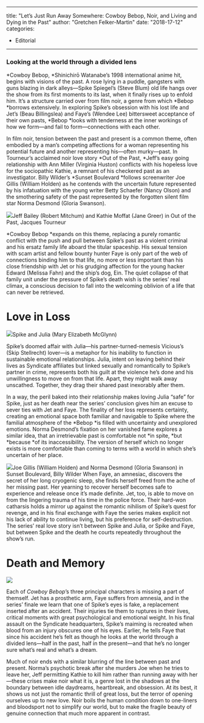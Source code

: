
---
title: "Let’s Just Run Away Somewhere: Cowboy Bebop, Noir, and Living and Dying in the Past"
author: "Gretchen Felker-Martin"
date: "2018-17-12"
categories:
- Editorial
---

### Looking at the world through a divided lens

*Cowboy Bebop, *Shinichirō Watanabe’s 1998 international anime hit, begins with visions of the past. A rose lying in a puddle, gangsters with guns blazing in dark alleys—Spike Spiegel’s (Steve Blum) old life hangs over the show from its first moments to its last, when it finally rises up to enfold him. It’s a structure carried over from film noir, a genre from which *Bebop *borrows extensively. In exploring Spike’s obsession with his lost life and Jet’s (Beau Billingslea) and Faye’s (Wendee Lee) bittersweet acceptance of their own pasts, *Bebop *looks with tenderness at the inner workings of how we form—and fail to form—connections with each other.

In film noir, tension between the past and present is a common theme, often embodied by a man’s competing affections for a woman representing his potential future and another representing his—often murky—past. In Tourneur’s acclaimed noir love story *Out of the Past, *Jeff’s easy going relationship with Ann Miller (Virginia Huston) conflicts with his hopeless love for the sociopathic Kathie, a remnant of his checkered past as an investigator. Billy Wilder’s *Sunset Boulevard *follows screenwriter Joe Gillis (William Holden) as he contends with the uncertain future represented by his infatuation with the young writer Betty Schaefer (Nancy Olson) and the smothering safety of the past represented by the forgotten silent film star Norma Desmond (Gloria Swanson). 

![](/wp-content/uploads/2018/12/image5-2.png?w=1170&#038;ssl=1)Jeff Bailey (Robert Mitchum) and Kathie Moffat (Jane Greer) in Out of the Past, Jacques Tourneur

*Cowboy Bebop *expands on this theme, replacing a purely romantic conflict with the push and pull between Spike’s past as a violent criminal and his ersatz family life aboard the titular spaceship. His sexual tension with scam artist and fellow bounty hunter Faye is only part of the web of connections binding him to that life, no more or less important than his close friendship with Jet or his grudging affection for the young hacker Edward (Melissa Fahn) and the ship’s dog, Ein. The quiet collapse of that family unit under the pressure of Spike’s death wish is the series’ real climax, a conscious decision to fall into the welcoming oblivion of a life that can never be retrieved.

# Love in Loss

![](/wp-content/uploads/2018/12/image3-3.png?w=1170&#038;ssl=1)Spike and Julia (Mary Elizabeth McGlynn)

Spike’s doomed affair with Julia—his partner-turned-nemesis Vicious’s (Skip Stellrecht) lover—is a metaphor for his inability to function in sustainable emotional relationships. Julia, intent on leaving behind their lives as Syndicate affiliates but linked sexually and romantically to Spike’s partner in crime, represents both his guilt at the violence he’s done and his unwillingness to move on from that life. Apart, they might walk away unscathed. Together, they drag their shared past inexorably after them. 

In a way, the peril baked into their relationship makes loving Julia “safe” for Spike, just as her death near the series’ conclusion gives him an excuse to sever ties with Jet and Faye. The finality of her loss represents certainty, creating an emotional space both familiar and navigable to Spike where the familial atmosphere of the *Bebop *is filled with uncertainty and unexplored emotions. Norma Desmond’s fixation on her vanished fame explores a similar idea, that an irretrievable past is comfortable not *in spite, *but *because *of its inaccessibility. The version of herself which no longer exists is more comfortable than coming to terms with a world in which she’s uncertain of her place.

![](/wp-content/uploads/2018/12/image1-4.png?w=1170&#038;ssl=1)Joe Gillis (William Holden) and Norma Desmond (Gloria Swanson) in Sunset Boulevard, Billy Wilder
When Faye, an amnesiac, discovers the secret of her long cryogenic sleep, she finds herself freed from the ache of her missing past. Her yearning to recover herself becomes safe to experience and release once it’s made definite. Jet, too, is able to move on from the lingering trauma of his time in the police force. Their hard-won catharsis holds a mirror up against the romantic nihilism of Spike’s quest for revenge, and in his final exchange with Faye the series makes explicit not his lack of ability to continue living, but his preference for self-destruction. The series’ real love story isn’t between Spike and Julia, or Spike and Faye, but between Spike and the death he courts repeatedly throughout the show’s run.

# Death and Memory

![](/wp-content/uploads/2018/12/image4-3.png?w=1170&#038;ssl=1)

Each of *Cowboy Bebop*’s three principal characters is missing a part of themself. Jet has a prosthetic arm, Faye suffers from amnesia, and in the series’ finale we learn that one of Spike’s eyes is fake, a replacement inserted after an accident. Their injuries tie them to ruptures in their lives, critical moments with great psychological and emotional weight. In his final assault on the Syndicate headquarters, Spike’s maiming is recreated when blood from an injury obscures one of his eyes. Earlier, he tells Faye that since his accident he’s felt as though he looks at the world through a divided lens—half in the past, half in the present—and that he’s no longer sure what’s real and what’s a dream.

Much of noir ends with a similar blurring of the line between past and present. Norma’s psychotic break after she murders Joe when he tries to leave her, Jeff permitting Kathie to kill him rather than running away with her—these crises make noir what it is, a genre lost in the shadows at the boundary between idle daydreams, heartbreak, and obsession. At its best, it shows us not just the romantic thrill of great loss, but the terror of opening ourselves up to new love. Noir boils the human condition down to one-liners and bloodsport not to simplify our world, but to make the fragile beauty of genuine connection that much more apparent in contrast.
